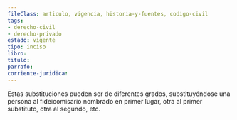 ```yaml
---
fileClass: articulo, vigencia, historia-y-fuentes, codigo-civil
tags:
- derecho-civil
- derecho-privado
estado: vigente
tipo: inciso
libro:
titulo:
parrafo:
corriente-juridica:
---
```

Estas substituciones pueden ser de diferentes grados, substituyéndose una persona al fideicomisario nombrado en primer lugar, otra al primer substituto, otra al segundo, etc.